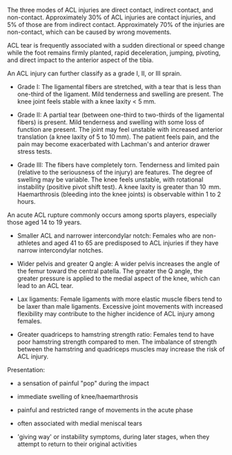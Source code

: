 The three modes of ACL injuries are direct contact, indirect contact, and non-contact. Approximately 30% of ACL injuries are contact injuries, and 5% of those are from indirect contact. Approximately 70% of the injuries are non-contact, which can be caused by wrong movements.

ACL tear is frequently associated with a sudden directional or speed change while the foot remains firmly planted, rapid deceleration, jumping, pivoting, and direct impact to the anterior aspect of the tibia.

An ACL injury can further classify as a grade I, II, or III sprain.

- Grade I: The ligamental fibers are stretched, with a tear that is less than one-third of the ligament. Mild tenderness and swelling are present. The knee joint feels stable with a knee laxity < 5 mm.

- Grade II: A partial tear (between one-third to two-thirds of the ligamental fibers) is present. Mild tenderness and swelling with some loss of function are present. The joint may feel unstable with increased anterior translation (a knee laxity of 5 to 10 mm). The patient feels pain, and the pain may become exacerbated with Lachman's and anterior drawer stress tests.

- Grade III: The fibers have completely torn. Tenderness and limited pain (relative to the seriousness of the injury) are features. The degree of swelling may be variable. The knee feels unstable, with rotational instability (positive pivot shift test). A knee laxity is greater than 10  mm. Haemarthrosis (bleeding into the knee joints) is observable within 1 to 2 hours.

An acute ACL rupture commonly occurs among sports players, especially those aged 14 to 19 years.

- Smaller ACL and narrower intercondylar notch: Females who are non-athletes and aged 41 to 65 are predisposed to ACL injuries if they have narrow intercondylar notches.

- Wider pelvis and greater Q angle: A wider pelvis increases the angle of the femur toward the central patella. The greater the Q angle, the greater pressure is applied to the medial aspect of the knee, which can lead to an ACL tear.

- Lax ligaments: Female ligaments with more elastic muscle fibers tend to be laxer than male ligaments. Excessive joint movements with increased flexibility may contribute to the higher incidence of ACL injury among females.

- Greater quadriceps to hamstring strength ratio: Females tend to have poor hamstring strength compared to men. The imbalance of strength between the hamstring and quadriceps muscles may increase the risk of ACL injury.

Presentation:

- a sensation of painful "pop" during the impact

- immediate swelling of knee/haemarthrosis

- painful and restricted range of movements in the acute phase

- often associated with medial meniscal tears

- 'giving way' or instability symptoms, during later stages, when they attempt to return to their original activities